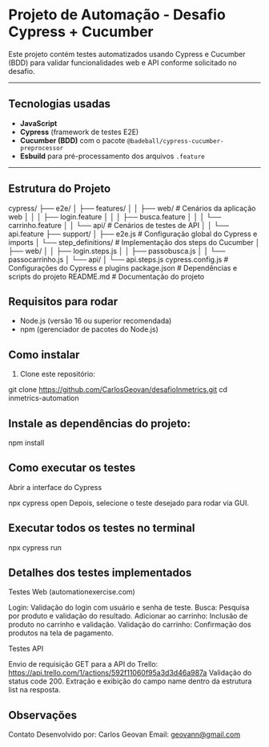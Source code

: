 # Projeto de Automação - Desafio Cypress + Cucumber

Este projeto contém testes automatizados usando Cypress e Cucumber (BDD) para validar funcionalidades web e API conforme solicitado no desafio.

---

## Tecnologias usadas

- **JavaScript**
- **Cypress** (framework de testes E2E)
- **Cucumber (BDD)** com o pacote `@badeball/cypress-cucumber-preprocessor`
- **Esbuild** para pré-processamento dos arquivos `.feature`

---

## Estrutura do Projeto

cypress/
├── e2e/
│ ├── features/
│ │ ├── web/ # Cenários da aplicação web
│ │ │ ├── login.feature
│ │ │ ├── busca.feature
│ │ │ └── carrinho.feature
│ │ └── api/ # Cenários de testes de API
│ │ └── api.feature
├── support/
│ ├── e2e.js # Configuração global do Cypress e imports
│ └── step_definitions/ # Implementação dos steps do Cucumber
│ ├── web/
│ │ ├── login.steps.js
│ │ ├── passobusca.js
│ │ └── passocarrinho.js
│ └── api/
│ └── api.steps.js
cypress.config.js # Configurações do Cypress e plugins
package.json # Dependências e scripts do projeto
README.md # Documentação do projeto

## Requisitos para rodar

- Node.js (versão 16 ou superior recomendada)
- npm (gerenciador de pacotes do Node.js)

## Como instalar

1. Clone este repositório:

git clone https://github.com/CarlosGeovan/desafioInmetrics.git
cd inmetrics-automation

## Instale as dependências do projeto:

npm install

## Como executar os testes

Abrir a interface do Cypress

npx cypress open
Depois, selecione o teste desejado para rodar via GUI.

## Executar todos os testes no terminal

npx cypress run

## Detalhes dos testes implementados

Testes Web (automationexercise.com)

Login: Validação do login com usuário e senha de teste.
Busca: Pesquisa por produto e validação do resultado.
Adicionar ao carrinho: Inclusão de produto no carrinho e validação.
Validação do carrinho: Confirmação dos produtos na tela de pagamento.

Testes API

Envio de requisição GET para a API do Trello:
https://api.trello.com/1/actions/592f11060f95a3d3d46a987a
Validação do status code 200.
Extração e exibição do campo name dentro da estrutura list na resposta.

## Observações

Contato
Desenvolvido por: Carlos Geovan
Email: geovann@gmail.com
